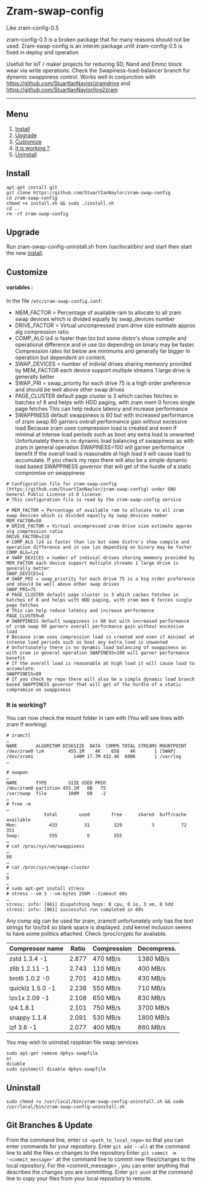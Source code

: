# Zram-swap-config
Like zram-config-0.5

zram-config-0.5 is a broken package that for many reasons should not be used.
Zram-swap-config is an interim package until zram-config-0.5 is fixed in deploy and operation

Usefull for IoT / maker projects for reducing SD, Nand and Emmc block wear via write operations.
Check the Swapiness-load-balancer branch for dynamic swappiness control.
Works well in conjunction with https://github.com/StuartIanNaylor/zramdrive and https://github.com/StuartIanNaylor/log2zram


_____
## Menu
1. [Install](#install)
2. [Upgrade](#upgrade)
3. [Customize](#customize)
4. [It is working ?](#it-is-working)
5. [Uninstall](#uninstall-)

## Install
    apt-get install git
    git clone https://github.com/StuartIanNaylor/zram-swap-config
    cd zram-swap-config
    chmod +x install.sh && sudo ./install.sh
    cd ..
    rm -rf zram-swap-config

## Upgrade

Run zram-swap-config-uninstall.sh from /usr/local/bin/ and start then start the new [install](#install).

## Customize
#### variables :
In the file `/etc/zram-swap-config.conf`:

- MEM_FACTOR = Percentage of available ram to allocate to all zram swap devices which is divided equally by swap_devices number
- DRIVE_FACTOR = Virtual uncompressed zram drive size estimate approx alg compression ratio 
- COMP_ALG lz4 is faster than lzo but some distro's show compile and operational difference and in use lzo depending on binary may be faster. Compression rates list below are minimums and generally far bigger in operation but dependent on content.
- SWAP_DEVICES = number of indivial drives sharing memeory provided by MEM_FACTOR each device support multiple streams 1 large drive is generally better
- SWAP_PRI = swap_priority for each drive 75 is a high order preference and should be well above other swap drives
- PAGE_CLUSTER default page cluster is 3 which caches fetches in batches of 8 and helps with HDD paging, with zram mem 0 forces single page fetches
This can help reduce latency and increase performance
- SWAPPINESS default swappiness is 60 but with increased performance of zram swap 80 garners overall performance gain without excessive load
Because zram uses compression load is created and even if minimal at intense load periods such as boot any extra load is unwanted
Unfortunately there is no dynamic load balancing of swappiness as with zram in general operation SWAPINESS=100 will garner performance benefit
If the overall load is reasonable at high load it will cause load to accumulate. 
If you check my repo there will also be a simple dynamic load based SWAPPINESS governor that will get of the hurdle of a static compromise on swappiness
```
# Configuration file for zram-swap-config (https://github.com/StuartIanNaylor/zram-swap-config) under GNU General Public License v3.0 license.
# This configuration file is read by the zram-swap-config service

# MEM_FACTOR = Percentage of available ram to allocate to all zram swap devices which is divided equally by swap_devices number
MEM_FACTOR=50
# DRIVE_FACTOR = Virtual uncompressed zram drive size estimate approx alg compression ratio 
DRIVE_FACTOR=210
# COMP_ALG lz4 is faster than lzo but some distro's show compile and operation difference and in use lzo depending on binary may be faster
COMP_ALG=lz4
# SWAP_DEVICES = number of indivial drives sharing memeory provided by MEM_FACTOR each device support multiple streams 1 large drive is generally better
SWAP_DEVICES=1
# SWAP_PRI = swap_priority for each drive 75 is a hig order preference and should be well above other swap drives
SWAP_PRI=75
# PAGE_CLUSTER default page cluster is 3 which caches fetches in batches of 8 and helps with HDD paging, with zram mem 0 forces single page fetches
# This can help reduce latency and increase performance
PAGE_CLUSTER=0
# SWAPPINESS default swappiness is 60 but with increased performance of zram swap 80 garners overall performance gain without excessive load
# Because zram uses compression load is created and even if minimal at intense load periods such as boot any extra load is unwanted
# Unfortunately there is no dynamic load balancing of swappiness as with zram in general operation SWAPINESS=100 will garner performance benefit
# If the overall load is reasonable at high load it will cause load to accumulate. 
SWAPPINESS=80
# If you check my repo there will also be a simple dynamic load branch based SWAPPINESS governor that will get of the hurdle of a static compromise on swappiness
```

### It is working?
You can now check the mount folder in ram with (You will see lines with zram if working)
```
# zramctl
…
NAME       ALGORITHM DISKSIZE  DATA  COMPR TOTAL STREAMS MOUNTPOINT
/dev/zram0 lz4         455.1M    4K    65B    4K       1 [SWAP]
/dev/zram1               140M 17.7M 432.4K  680K       1 /var/log
…

# swapon
…
NAME       TYPE        SIZE USED PRIO
/dev/zram0 partition 455.1M   0B   75
/var/swap  file        100M   0B   -2
…
# free -m
…
              total        used        free      shared  buff/cache   available
Mem:            433          31         329           3          72         351
Swap:           555           0         555
…
# cat /proc/sys/vm/swappiness
…
80
…
# cat /proc/sys/vm/page-cluster
…
0
…
# sudo apt-get install stress
# stress --vm 3 --vm-bytes 256M --timeout 60s
…
stress: info: [861] dispatching hogs: 0 cpu, 0 io, 3 vm, 0 hdd
stress: info: [861] successful run completed in 60s
```
Any comp alg can be used for zram, zramctl unfortunately only has the text strings for lzo/lz4 so blank space is displayed.
zstd kernel inclusion seems to have some politics attached.
Check /proc/crypto for available.

| Compressor name	     | Ratio	| Compression | Decompress. |
|------------------------|----------|-------------|-------------|
|zstd 1.3.4 -1	         | 2.877	| 470 MB/s	  | 1380 MB/s   |
|zlib 1.2.11 -1	         | 2.743    | 110 MB/s    | 400 MB/s    |
|brotli 1.0.2 -0	     | 2.701	| 410 MB/s	  | 430 MB/s    |
|quicklz 1.5.0 -1	     | 2.238	| 550 MB/s	  | 710 MB/s    |
|lzo1x 2.09 -1	         | 2.108	| 650 MB/s	  | 830 MB/s    |
|lz4 1.8.1	             | 2.101    | 750 MB/s    | 3700 MB/s   |
|snappy 1.1.4	         | 2.091	| 530 MB/s	  | 1800 MB/s   |
|lzf 3.6 -1	             | 2.077	| 400 MB/s	  | 860 MB/s    |

You may wish to uninstall raspbian file swap services
```
sudo apt-get remove dphys-swapfile
or
disable
sudo systemctl disable dphys-swapfile
```


## Uninstall 

```
sudo chmod +x /usr/local/bin/zram-swap-config-uninstall.sh && sudo /usr/local/bin/zram-swap-config-uninstall.sh
```

## Git Branches & Update
From the command line, enter `cd <path_to_local_repo>` so that you can enter commands for your repository.
Enter `git add --all` at the command line to add the files or changes to the repository
Enter `git commit -m '<commit_message>'` at the command line to commit new files/changes to the local repository. For the <commit_message> , you can enter anything that describes the changes you are committing.
Enter `git push`  at the command line to copy your files from your local repository to remote.
